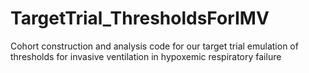 # TargetTrial_ThresholdsForIMV
 Cohort construction and analysis code for our target trial emulation of thresholds for invasive ventilation in hypoxemic respiratory failure
